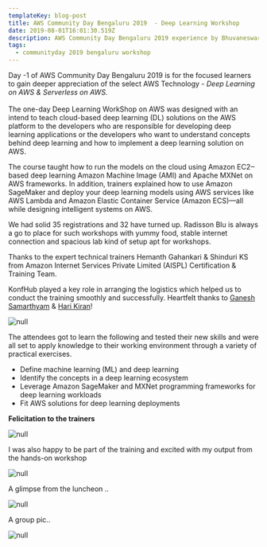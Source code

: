 ```yaml
---
templateKey: blog-post
title: AWS Community Day Bengaluru 2019  - Deep Learning Workshop
date: 2019-08-01T16:01:30.519Z
description: AWS Community Day Bengaluru 2019 experience by Bhuvaneswari Subramani
tags:
  - communityday 2019 bengaluru workshop
---
```

Day -1 of AWS Community Day Bengaluru 2019 is for the focused learners to gain deeper appreciation of the select AWS Technology - _Deep Learning on AWS & Serverless on AWS._\
\
The one-day Deep Learning WorkShop on AWS was designed with an intend to teach cloud-based deep learning (DL) solutions on the AWS platform to the developers who are responsible for developing deep learning applications or the developers who want to understand concepts behind deep learning and how to implement a deep learning solution on AWS.

The course taught how to run the models on the cloud using Amazon EC2‒based deep learning Amazon Machine Image (AMI) and Apache MXNet on AWS frameworks. In addition, trainers explained how to use Amazon SageMaker and deploy your deep learning models using AWS services like AWS Lambda and Amazon Elastic Container Service (Amazon ECS)—all while designing intelligent systems on AWS.

We had solid 35 registrations and 32 have turned up. Radisson Blu is always a go to place for such workshops with yummy food, stable internet connection and spacious lab kind of setup apt for workshops.

Thanks to the expert technical trainers Hemanth Gahankari & Shinduri KS from Amazon Internet Services Private Limited (AISPL) Certification & Training Team.

KonfHub played a key role in arranging the logistics which helped us to conduct the training smoothly and successfully. Heartfelt thanks to [Ganesh Samarthyam](https://twitter.com/GSamarthyam) & [Hari Kiran](https://www.linkedin.com/in/gharikiran/)!

![null](/img/dlw_2.png)

The attendees got to learn the following and tested their new skills and were all set to apply knowledge to their working environment through a variety of practical exercises.

* Define machine learning (ML) and deep learning
* Identify the concepts in a deep learning ecosystem
* Leverage Amazon SageMaker and MXNet programming frameworks for deep learning workloads
* Fit AWS solutions for deep learning deployments

**Felicitation to the trainers**

![null](/img/dlw_5.png)

I was also happy to be part of the training and excited with my output from the hands-on workshop

![null](/img/dlw_4.png)

A glimpse from the luncheon ..

![null](/img/dlw_3.png)

A group pic..

![null](/img/dlw_6.png)
